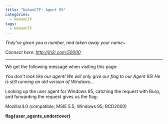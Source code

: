 ```yaml
---
title: "NahamCTF: Agent 95"
categories:
  - NahamCTF
tags:
  - NahamCTF
---
```


*They've given you a number, and taken away your name~*

*Connect here:*
*http://jh2i.com:50000*

---

We get the following message when visiting this page:

*You don't look like our agent!
We will only give our flag to our Agent 95! He is still running an old version of Windows...* 

Looking up the user agent for Windows 95, catching the request with Burp, and forwarding the request gives us the flag:

Mozilla/4.0 (compatible; MSIE 5.5; Windows 95; BCD2000)

**flag{user_agents_undercover}**
